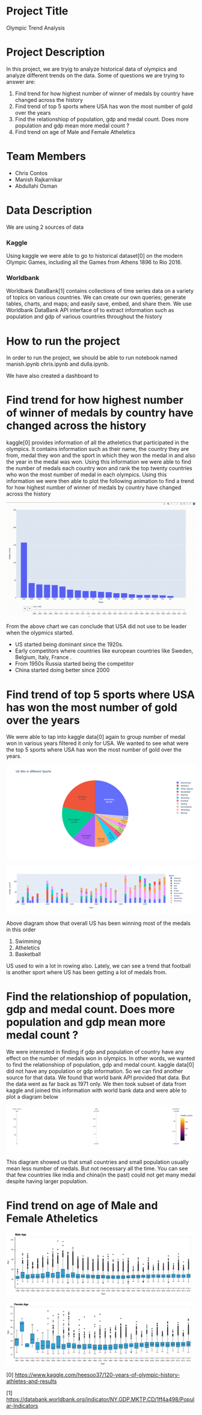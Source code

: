 

# Project Title

Olympic Trend Analysis


# Project Description

In this project, we are tryig to analyze historical data of olympics and analyze different trends on the data. Some of questions we are trying to answer are:

1. Find trend for how highest number of  winner of medals by country have changed across the history
2. Find trend of top 5 sports where USA has won the most number of gold over the years
3. Find the relationshiop of population, gdp and medal count. Does more population and gdp mean more medal count ? 
4. Find trend on age of Male and Female Atheletics

# Team Members

- Chris Contos
- Manish Rajkarnikar
- Abdullahi Osman


# Data Description

We are using 2 sources of data 

### Kaggle
Using kaggle we were able to go to historical dataset[0] on the modern Olympic Games, including all the Games from Athens 1896 to Rio 2016.



### Worldbank
Worldbank DataBank[1] contains collections of time series data on a variety of topics on various countries. We can create our own queries; generate tables, charts, and maps; and easily save, embed, and share them. We use Worldbank DataBank API interface of to extract information such as population and gdp of various countries throughout the history



# How to run the project

In order to run the project, we should be able to run notebook named manish.ipynb chris.ipynb and dulla.ipynb. 

We have also created a dashboard to 

# Find trend for how highest number of  winner of medals by country have changed across the history

kaggle[0] provides information of all the atheletics that participated in the olympics. It contains information such as their name, the country they are from, medal they won and the sport in which they won the medal in and also the year in the medal was won. Using this information we were able to find the number of medals each country won and rank the top twenty countries who won the most number of medal in each olympics. Using this information we were then able to plot the following animation to find a trend for how highest number of  winner of medals by country have changed across the history

![Myplot](./history.gif)



From the above chart we can conclude that USA did not use to be leader when the olypmics started.
* US started being dominant since the 1920s.
* Early competitors where countries like european countries like Sweden, Belgium, Italy, France .
* From 1950s Russia started being the competitor
* China started doing better since 2000

# Find trend of top 5 sports where USA has won the most number of gold over the years

We were able to tap into kaggle data[0] again to group number of medal won in various years  filtered it only for  USA. We wanted to see what were the top 5 sports where USA has won the most number of gold over the years. 

![top_5_winning_category_pie_chart](./top_5_winning_category_pie_chart.png)

![top_5_winning_category_usa](./top_5_winning_category_usa.png)


Above diagram show that overall US has been winning most of the medals in this order
1. Swimming
2. Atheletics 
3. Basketball
    
US used to win a lot in rowing also. Lately, we can see a trend that football is another sport where US has been getting a lot of medals from.


# Find the relationshiop of population, gdp and medal count. Does more population and gdp mean more medal count ? 

We were interested in finding if gdp and population of country have any effect on the number of medals won in olympics. In other words, we wanted to find the relationshiop of population, gdp and medal count. kaggle data[0] did not have any population or gdp information. So we can find another source for that data. We found that world bank API provided that data. But the data went as far back as 1971 only. We then took subset of data from kaggle and joined this information with world bank data and were able to plot a diagram below

![gdp_pop_medal_count_reln](./gdp_pop_medal_count_reln.png)

This diagram showed us  that small countries and small population usually mean less number of medals. But not necessary all the time. You can see that few countries like india and china(in the past) could not get many medal despite having larger population.  

# Find trend on age of Male and Female Atheletics


![male_age_trend](./male_age_trend.png)

![female_age_trend](./female_age_trend.png)



[0] https://www.kaggle.com/heesoo37/120-years-of-olympic-history-athletes-and-results

[1] https://databank.worldbank.org/indicator/NY.GDP.MKTP.CD/1ff4a498/Popular-Indicators